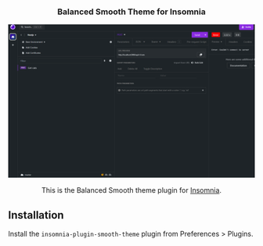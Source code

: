 <h3 align="center">Balanced Smooth Theme for Insomnia</h3>
<a href="https://github.com/MartinFerret/smooth-insomnia-theme">
    <img src="images/theme.png" alt="Logo">
</a>
<p align="center">
    This is the Balanced Smooth theme plugin for <a href="https://insomnia.rest">Insomnia</a>.
</p>

## Installation

Install the `insomnia-plugin-smooth-theme` plugin from Preferences > Plugins.